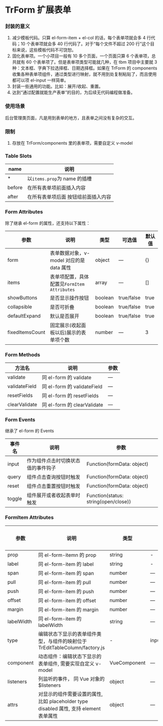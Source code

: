# TrForm 扩展表单

### 封装的意义

1. 减少模板代码。只算 el-form-item + el-col 的话，每个表单项就会多 4 行代码；10 个表单项就会多 40 行代码了。对于“每个文件不超过 200 行”这个目标来说，这些模板代码不可饶恕。
2. 固化表单项。一个小项目一般有 10 多个页面，一个页面只算 6 个表单项，总共就有 60 个表单项了。但是表单项类型可能就几种，在 tbm 项目中主要就 3 种：文本框、字典下拉选择框、日期选择框。如果在 TrForm 的 components 收集各种表单项组件，通过类型进行映射，就不用到处复制粘贴了，而且使用都可以项 el-input 一样简单。
3. 封装一些通用的功能。比如：展开/收起、重置。
4. 达到“通过配置就能生产表单”的目的，为后续无代码编程做准备。

### 使用场景

后台管理类页面，凡是用到表单的地方，且表单之间没有复杂的交互。

### 限制

1. 存放在 TrForm/components 里的表单项，需要自定义 v-model

### Table Slots

| name   | 说明                            |
| ------ | ------------------------------ |
|  *     | 以`items.prop`为 name 的插槽     |
| before | 在所有表单项前面插入内容           |
| after  | 在所有表单项后面 按钮组前面插入内容  |

### Form Attributes

除了继承 el-form 的属性，还支持以下属性：

| 参数            | 说明                                       | 类型    | 可选值     | 默认值 |
| --------------- | ------------------------------------- | ------- | ---------- | ------ |
| form            | 表单数据对象，v-model 对应的是 data 属性   | object  | —          | {}     |
| items           | 表单项配置，具体配置见`FormItem Attributes` | array   | —          | []     |
| showButtons     | 是否显示操作按钮                           | boolean | true/false | true   |
| collapsible    | 是否可折叠                                 | boolean | true/false | true   |
| defaultExpand   | 默认是否展开                               | boolean | true/false | true   |
| fixedItemsCount | 固定展示(收起面板以后)展示的表单项个数     | number  | —          | 3      |

### Form Methods

| 方法名        | 说明                         | 参数 |
| ------------- | --------------------------- | ---- |
| validate      | 同 el-form 的 validate      | —    |
| validateField | 同 el-form 的 validateField | —    |
| resetFields   | 同 el-form 的 resetFields   | —    |
| clearValidate | 同 el-form 的 clearValidate | —    |

### Form Events

继承了 el-form 的 Events

| 事件名  |说明                           | 参数                                  |
|------- |------------------------------ |------------------------------------- |
| input  | 作为组件点击时切换状态值的事件钩子 | Function(formData: object)           |
| query  | 组件点击查询按钮时触发            | Function(formData: object)          |
| reset  | 组件点击重置按钮时触发            | Function(formData: object)          |
| toggle | 组件展开或者收起表单时触发        | Function(status: string(open/close)) |

### FormItem Attributes

| 参数       | 说明                                                                                   | 类型         | 可选值                     | 默认值 |
| ---------- | -------------------------------------------------------------------------------------- | ------------ | -------------------------- | ------ |
| prop       | 同 el-form-itemn 的 prop                                                               | string       | -                          | -      |
| label      | 同 el-form-item 的 label                                                               | string       | -                          | -      |
| span       | 同 el-form-item 的 span                                                                | number       | —                          | 6      |
| pull       | 同 el-form-item 的 pull                                                                | number       | —                          | 0      |
| push       | 同 el-form-item 的 push                                                                | number       | —                          | 0      |
| offset     | 同 el-form-item 的 offset                                                              | number       | —                          | 0      |
| margin     | 同 el-form-item 的 margin                                                              | number       | —                          | 0      |
| labelWidth | 同 el-form-item 的 labelWidth                                                          | string       | —                          | 0      |
| type       | 编辑状态下显示的表单组件类型，与组件的映射位于 TrEditTableColumn/factory.js            | -            | input/number/switch/select | -      |
| component  | 动态组件：编辑状态下显示的表单组件, 需要实现自定义 v-model                             | VueComponent | —                          | null   |
| listeners  | 列监听的事件， 同 Vue 对象的\$listeners                                                | object       | —                          | {}     |
| attrs      | 对显示的组件需要设置的属性, 比如 placeholder type disabled 属性, 支持 element 表单属性 | object       | —                          | {}     |
